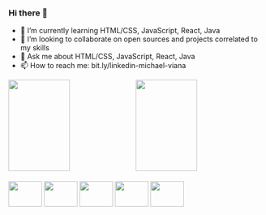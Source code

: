 ### Hi there 👋

- 🌱 I’m currently learning HTML/CSS, JavaScript, React, Java
- 👯 I’m looking to collaborate on open sources and projects correlated to my skills
- 💬 Ask me about HTML/CSS, JavaScript, React, Java
- 📫 How to reach me: bit.ly/linkedin-michael-viana

<div>
  <a>
    <img height="180em" width="49%" src="https://github-readme-stats.vercel.app/api?username=devmichaelviana&count_private=true&show_icons=true&theme=dark" />
    <img height="180em" width="49%" src="https://github-readme-stats.vercel.app/api/top-langs/?username=devmichaelviana&layout=compact&theme=dark&show_icons=true&langs_count=16" />
  </a>
</div>

<div style="display:inline-block"><br>
  <img height=50 width=66 src="https://cdn.jsdelivr.net/gh/devicons/devicon/icons/html5/html5-original.svg" />
  <img height=50 width=66 src="https://cdn.jsdelivr.net/gh/devicons/devicon/icons/css3/css3-original.svg" />
  <img height=50 width=66 src="https://cdn.jsdelivr.net/gh/devicons/devicon/icons/javascript/javascript-original.svg" />
  <img height=50 width=66 src="https://cdn.jsdelivr.net/gh/devicons/devicon/icons/react/react-original.svg" />
  <img height=50 width=66 src="https://cdn.jsdelivr.net/gh/devicons/devicon/icons/java/java-original.svg" />
</div>
